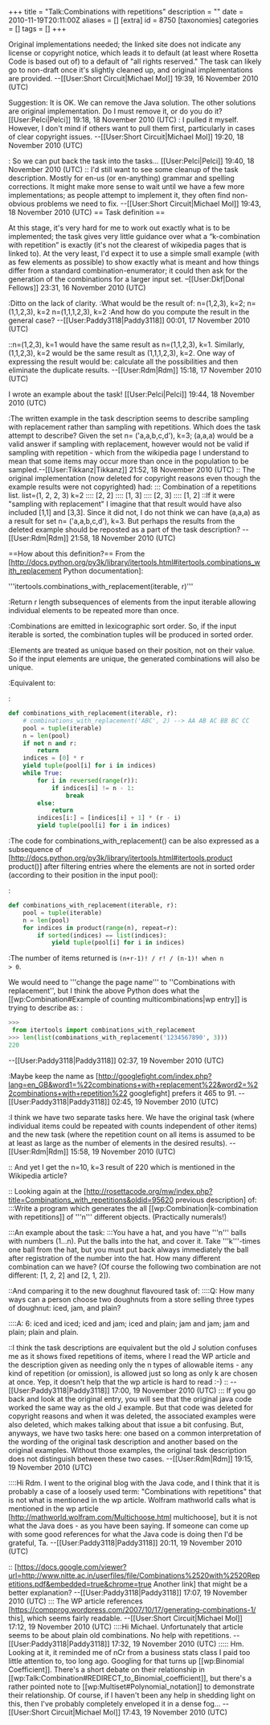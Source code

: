 +++
title = "Talk:Combinations with repetitions"
description = ""
date = 2010-11-19T20:11:00Z
aliases = []
[extra]
id = 8750
[taxonomies]
categories = []
tags = []
+++

Original implementations needed; the linked site does not indicate any license or copyright notice, which leads it to default (at least where Rosetta Code is based out of) to a default of "all rights reserved." The task can likely go to non-draft once it's slightly cleaned up, and original implementations are provided. --[[User:Short Circuit|Michael Mol]] 19:39, 16 November 2010 (UTC)

Suggestion:
It is OK. We can remove the Java solution. The other solutions are original implementation. 
Do I must remove it, or do you do it? [[User:Pelci|Pelci]] 19:18, 18 November 2010 (UTC)
: I pulled it myself. However, I don't mind if others want to pull them first, particularly in cases of clear copyright issues. --[[User:Short Circuit|Michael Mol]] 19:20, 18 November 2010 (UTC)

: So we can put back the task into the tasks... [[User:Pelci|Pelci]] 19:40, 18 November 2010 (UTC)
:: I'd still want to see some cleanup of the task description. Mostly for en-us (or en-anything) grammar and spelling corrections. It might make more sense to wait until we have a few more implementations; as people attempt to implement it, they often find non-obvious problems we need to fix. --[[User:Short Circuit|Michael Mol]] 19:43, 18 November 2010 (UTC)
== Task definition ==

At this stage, it's very hard for me to work out exactly what is to be implemented; the task gives very little guidance over what a “k-combination with repetition” is exactly (it's not the clearest of wikipedia pages that is linked to). At the very least, I'd expect it to use a simple small example (with as few elements as possible) to show exactly what is meant and how things differ from a standard combination-enumerator; it could then ask for the generation of the combinations for a larger input set. –[[User:Dkf|Donal Fellows]] 23:31, 16 November 2010 (UTC)

:Ditto on the lack of clarity.
:What would be the result of:
    n=(1,2,3), k=2; 
    n=(1,1,2,3), k=2
    n=(1,1,1,2,3), k=2
:And how do you compute the result in the general case? --[[User:Paddy3118|Paddy3118]] 00:01, 17 November 2010 (UTC)

::n=(1,2,3), k=1 would have the same result as n=(1,1,2,3), k=1.  Similarly, (1,1,2,3), k=2 would be the same result as (1,1,1,2,3), k=2.  One way of expressing the result would be: calculate all the possibilities and then eliminate the duplicate results.  --[[User:Rdm|Rdm]] 15:18, 17 November 2010 (UTC)

I wrote an example about the task! [[User:Pelci|Pelci]] 19:44, 18 November 2010 (UTC)

:The written example in the task description seems to describe sampling with replacement rather than sampling with repetitions. Which does the task attempt to describe? Given the set n= ('a,a,b,c,d'), k=3; (a,a,a) would be a valid answer if sampling with replacement, however would not be valid if sampling with repetition - which from the wikipedia page I understand to mean that some items may occur more than once in the population to be sampled.--[[User:Tikkanz|Tikkanz]] 21:52, 18 November 2010 (UTC)
:: The original implementation (now deleted for copyright reasons even though the example results were not copyrighted) had:
::: Combination of a repetitions list. list=(1, 2, 2, 3) k=2
:::: [2, 2]
:::: [1, 3]
:::: [2, 3]
:::: [1, 2]
::If it were "sampling with replacement" I imagine that that result would have also included [1,1] and [3,3].  Since it did not, I do not think we can have (a,a,a)  as a result for set n= ('a,a,b,c,d'), k=3.  But perhaps the results from the deleted example should be reposted as a part of the task description?  --[[User:Rdm|Rdm]] 21:58, 18 November 2010 (UTC)

==How about this definition?==
From the [http://docs.python.org/py3k/library/itertools.html#itertools.combinations_with_replacement Python documentation]:

'''itertools.combinations_with_replacement(iterable, r)'''

:Return r length subsequences of elements from the input iterable allowing individual elements to be repeated more than once.

:Combinations are emitted in lexicographic sort order. So, if the input iterable is sorted, the combination tuples will be produced in sorted order.

:Elements are treated as unique based on their position, not on their value. So if the input elements are unique, the generated combinations will also be unique.

:Equivalent to:

:
```python
def combinations_with_replacement(iterable, r):
    # combinations_with_replacement('ABC', 2) --> AA AB AC BB BC CC
    pool = tuple(iterable)
    n = len(pool)
    if not n and r:
        return
    indices = [0] * r
    yield tuple(pool[i] for i in indices)
    while True:
        for i in reversed(range(r)):
            if indices[i] != n - 1:
                break
        else:
            return
        indices[i:] = [indices[i] + 1] * (r - i)
        yield tuple(pool[i] for i in indices)
```


:The code for combinations_with_replacement() can be also expressed as a subsequence of [http://docs.python.org/py3k/library/itertools.html#itertools.product product()] after filtering entries where the elements are not in sorted order (according to their position in the input pool):

:
```python
def combinations_with_replacement(iterable, r):
    pool = tuple(iterable)
    n = len(pool)
    for indices in product(range(n), repeat=r):
        if sorted(indices) == list(indices):
            yield tuple(pool[i] for i in indices)
```


:The number of items returned is <code>(n+r-1)! / r! / (n-1)! when n > 0</code>.


We would need to '''change the page name''' to ''Combinations with replacement'', but I think the above Python does what the [[wp:Combination#Example of counting multicombinations|wp entry]] is trying to describe as:
:
```python
>>>
 from itertools import combinations_with_replacement
>>> len(list(combinations_with_replacement('1234567890', 3)))
220
```


--[[User:Paddy3118|Paddy3118]] 02:37, 19 November 2010 (UTC)

:Maybe keep the name as [http://googlefight.com/index.php?lang=en_GB&word1=%22combinations+with+replacement%22&word2=%22combinations+with+repetition%22 googlefight] prefers it 465 to 91. --[[User:Paddy3118|Paddy3118]] 02:45, 19 November 2010 (UTC)

:I think we have two separate tasks here.  We have the original task (where individual items could be repeated with counts independent of other items) and the new task (where the repetition count on all items is assumed to be at least as large as the number of elements in the desired results).  --[[User:Rdm|Rdm]] 15:58, 19 November 2010 (UTC)

:: And yet I get the n=10, k=3 result of 220 which is mentioned in the Wikipedia article?

:: Looking again at the [http://rosettacode.org/mw/index.php?title=Combinations_with_repetitions&oldid=95620 previous description] of:
:::Write a program which generates the all [[wp:Combination|k-combination with repetitions]] of '''n''' different objects. (Practically numerals!) 

:::An example about the task:
:::You have a hat, and you have '''n''' balls with numbers (1...n). Put the balls into the hat, and cover it. Take '''k'''-times one ball from the hat, but you must put back always immediately the ball after registration of the number into the hat. How many different combination can we have? (Of course the following two combination are not different: [1, 2, 2] and [2, 1, 2]).

::And comparing it to the new doughnut flavoured task of:
::::Q: How many ways can a person choose two doughnuts from a store selling three types of doughnut: iced, jam, and plain?

::::A: 6:  iced and iced; iced and jam; iced and plain; jam and jam; jam and plain; plain and plain.

::I think the task descriptions are equivalent but the old J solution confuses me as it shows fixed repetitions of items, where I read the WP article and the description given as needing only the n types of allowable items - any kind of repetition (or omission), is allowed just so long as only k are chosen at once. Yep, it doesn't help that the wp article is hard to read :-)
:: --[[User:Paddy3118|Paddy3118]] 17:00, 19 November 2010 (UTC)
::: If you go back and look at the original entry, you will see that the original java code worked the same way as the old J example.  But that code was deleted for copyright reasons and when it was deleted, the associated examples were also deleted, which makes talking about that issue a bit confusing.  But, anyways, we have two tasks here: one based on a common interpretation of the wording of the original task description and another based on the original examples.  Without those examples, the original task description does not distinguish between these two cases.  --[[User:Rdm|Rdm]] 19:15, 19 November 2010 (UTC)

::::Hi Rdm. I went to the original blog with the Java code, and I think that it is probably a case of a loosely used term: "Combinations with repetitions" that is not what is mentioned in the wp article.  Wolfram mathworld calls what is mentioned in the wp article [http://mathworld.wolfram.com/Multichoose.html multichoose], but it is not what the Java does - as you have been saying. If someone can come up with some good references for what the Java code is doing then I'd be grateful, Ta. --[[User:Paddy3118|Paddy3118]] 20:11, 19 November 2010 (UTC) 

:: [https://docs.google.com/viewer?url=http://www.nitte.ac.in/userfiles/file/Combinations%2520with%2520Repetitions.pdf&embedded=true&chrome=true Another link] that might be a better explanation? --[[User:Paddy3118|Paddy3118]] 17:07, 19 November 2010 (UTC)
::: The WP article references [https://compprog.wordpress.com/2007/10/17/generating-combinations-1/ this], which seems fairly readable. --[[User:Short Circuit|Michael Mol]] 17:12, 19 November 2010 (UTC)
::::Hi Michael. Unfortunately that article seems to be about plain old combinations. No help with repetitions. --[[User:Paddy3118|Paddy3118]] 17:32, 19 November 2010 (UTC)
::::: Hm. Looking at it, it reminded me of nCr from a business stats class I paid too little attention to, too long ago. Googling for that turns up [[wp:Binomial Coefficient]]. There's a short debate on their relationship in [[wp:Talk:Combination#REDIRECT_to_Binomial_coefficient]], but there's a rather pointed note to [[wp:Multiset#Polynomial_notation]] to demonstrate their relationship. Of course, if I haven't been any help in shedding light on this, then I've probably completely enveloped it in a dense fog... --[[User:Short Circuit|Michael Mol]] 17:43, 19 November 2010 (UTC)
